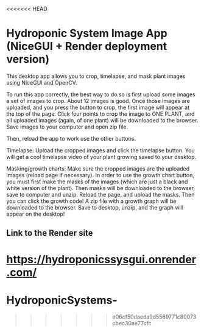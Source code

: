 <<<<<<< HEAD
# Hydroponic System Image App (NiceGUI + Render deployment version)

This desktop app allows you to crop, timelapse, and mask plant images using NiceGUI and OpenCV.

To run this app correctly, the best way to do so is first upload some images a set of images
to crop. About 12 images is good. Once those images are uploaded, and you press the button to crop, the first image will appear at the top of the page. Click four points to crop the image to ONE PLANT, and all uploaded images (again, of one plant) will be downloaded to the browser. Save images to your computer and open zip file. 

Then, reload the app to work use the other buttons. 

Timelapse: Upload the cropped images and click the timelapse button. You will get a cool timelapse video of your plant growing saved to your desktop. 

Masking/growth charts: Make sure the cropped images are the uploaded images (reload page if necessary). In order to use the growth chart button, you must first make the masks of the images (which are just a black and white version of the plant). Then masks will be downloaded to the browser, save to computer and unzip. Reload the page, and upload the masks. Then you can click the growth code! A zip file with a growth graph will be downloaded to the browser. Save to desktop, unzip, and the graph will appear on the desktop!

## Link to the Render site

https://hydroponicssysgui.onrender.com/ 
=======
# HydroponicSystems-
>>>>>>> e06cf50daeda9d5569771c80073cbec30ae77cfc
